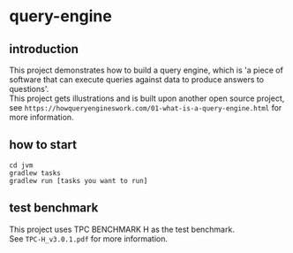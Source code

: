 # query-engine

## introduction
This project demonstrates how to build a query engine, which is 'a piece of software that can execute queries against data to produce answers to questions'.  
This project gets illustrations and is built upon another open source project, see `https://howqueryengineswork.com/01-what-is-a-query-engine.html` for more information.

## how to start
`cd jvm`  
`gradlew tasks`  
`gradlew run [tasks you want to run]`

## test benchmark
This project uses TPC BENCHMARK H as the test benchmark.  
See `TPC-H_v3.0.1.pdf` for more information.
